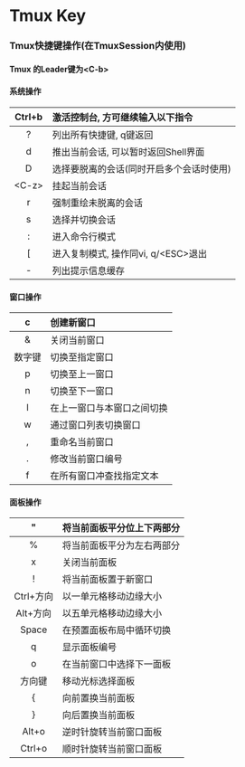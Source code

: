 # Tmux Key

### Tmux快捷键操作(在TmuxSession内使用)
#### Tmux 的Leader键为\<C-b\>
#### 系统操作

| Ctrl+b | 激活控制台, 方可继续输入以下指令 |
| :--: | :-- |
| ? | 列出所有快捷键, q键返回 |
| d | 推出当前会话, 可以暂时返回Shell界面 |
| D | 选择要脱离的会话(同时开启多个会话时使用) |
| \<C-z\> | 挂起当前会话 |
| r | 强制重绘未脱离的会话 |
| s | 选择并切换会话 |
| : | 进入命令行模式 |
| [ | 进入复制模式, 操作同vi, q/\<ESC\>退出 |
| - | 列出提示信息缓存 |

#### 窗口操作

| c | 创建新窗口 |
| :--: | :-- |
| & | 关闭当前窗口 |
| 数字键 | 切换至指定窗口 |
| p | 切换至上一窗口 |
| n | 切换至下一窗口 |
| l | 在上一窗口与本窗口之间切换 |
| w | 通过窗口列表切换窗口 |
| , | 重命名当前窗口 |
| . | 修改当前窗口编号 |
| f | 在所有窗口冲查找指定文本 |

#### 面板操作

| " | 将当前面板平分位上下两部分 |
| :--: | :-- |
| % | 将当前面板平分为左右两部分 |
| x | 关闭当前面板 |
| ! | 将当前面板置于新窗口 |
| Ctrl+方向 | 以一单元格移动边缘大小 |
| Alt+方向 | 以五单元格移动边缘大小 |
| Space | 在预置面板布局中循环切换 |
| q | 显示面板编号 |
| o | 在当前窗口中选择下一面板 |
| 方向键 | 移动光标选择面板 |
| { | 向前置换当前面板 |
| } | 向后置换当前面板 |
| Alt+o | 逆时针旋转当前窗口面板 |
| Ctrl+o | 顺时针旋转当前窗口面板 |
